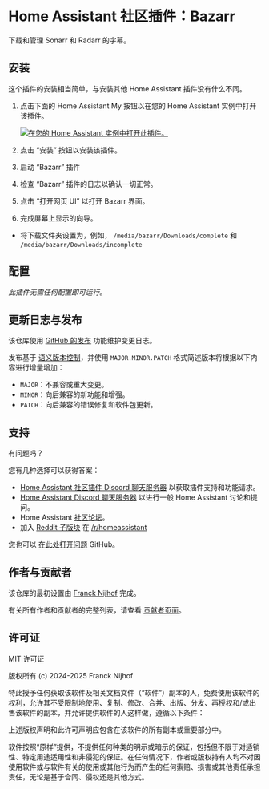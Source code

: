 # Home Assistant 社区插件：Bazarr

下载和管理 Sonarr 和 Radarr 的字幕。

## 安装

这个插件的安装相当简单，与安装其他 Home Assistant 插件没有什么不同。

1. 点击下面的 Home Assistant My 按钮以在您的 Home Assistant 实例中打开该插件。

   [![在您的 Home Assistant 实例中打开此插件。][addon-badge]][addon]

1. 点击 “安装” 按钮以安装该插件。
1. 启动 “Bazarr” 插件
1. 检查 “Bazarr” 插件的日志以确认一切正常。
1. 点击 “打开网页 UI” 以打开 Bazarr 界面。
1. 完成屏幕上显示的向导。

- 将下载文件夹设置为，例如，
  `/media/bazarr/Downloads/complete` 和
  `/media/bazarr/Downloads/incomplete`

## 配置

_此插件无需任何配置即可运行。_

## 更新日志与发布

该仓库使用 [GitHub 的发布][releases] 功能维护变更日志。

发布基于 [语义版本控制][semver]，并使用 `MAJOR.MINOR.PATCH` 格式简述版本将根据以下内容进行增量增加：

- `MAJOR`：不兼容或重大变更。
- `MINOR`：向后兼容的新功能和增强。
- `PATCH`：向后兼容的错误修复和软件包更新。

## 支持

有问题吗？

您有几种选择可以获得答案：

- [Home Assistant 社区插件 Discord 聊天服务器][discord] 以获取插件支持和功能请求。
- [Home Assistant Discord 聊天服务器][discord-ha] 以进行一般 Home Assistant 讨论和提问。
- Home Assistant [社区论坛][forum]。
- 加入 [Reddit 子版块][reddit] 在 [/r/homeassistant][reddit]

您也可以 [在此处打开问题][issue] GitHub。

## 作者与贡献者

该仓库的最初设置由 [Franck Nijhof][frenck] 完成。

有关所有作者和贡献者的完整列表，请查看 [贡献者页面][contributors]。

## 许可证

MIT 许可证

版权所有 (c) 2024-2025 Franck Nijhof

特此授予任何获取该软件及相关文档文件（“软件”）副本的人，免费使用该软件的权利，允许其不受限制地使用、复制、修改、合并、出版、分发、再授权和/或出售该软件的副本，并允许提供软件的人这样做，遵循以下条件：

上述版权声明和此许可声明应包含在该软件的所有副本或重要部分中。

软件按照“原样”提供，不提供任何种类的明示或暗示的保证，包括但不限于对适销性、特定用途适用性和非侵犯的保证。在任何情况下，作者或版权持有人均不对因使用软件或与软件有关的使用或其他行为而产生的任何索赔、损害或其他责任承担责任，无论是基于合同、侵权还是其他方式。

[addon-badge]: https://my.home-assistant.io/badges/supervisor_addon.svg
[addon]: https://my.home-assistant.io/redirect/supervisor_addon/?addon=a0d7b954_bazarr&repository_url=https%3A%2F%2Fgithub.com%2Fhassio-addons%2Frepository
[contributors]: https://github.com/hassio-addons/addon-bazarr/graphs/contributors
[discord-ha]: https://discord.gg/c5DvZ4e
[discord]: https://discord.me/hassioaddons
[forum]: https://community.home-assistant.io/t/?u=frenck
[frenck]: https://github.com/frenck
[issue]: https://github.com/hassio-addons/addon-bazarr/issues
[reddit]: https://reddit.com/r/homeassistant
[releases]: https://github.com/hassio-addons/addon-bazarr/releases
[semver]: http://semver.org/spec/v2.0.0.html